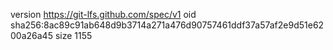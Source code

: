 version https://git-lfs.github.com/spec/v1
oid sha256:8ac89c91ab648d9b3714a271a476d90757461ddf37a57af2e9d51e6200a26a45
size 1155
